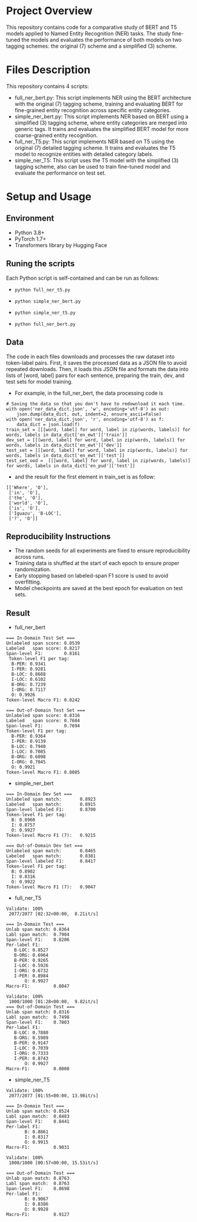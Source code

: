 # Project Overview
This repository contains code for a comparative study of BERT and T5 models applied to Named Entity Recognition (NER) tasks. The study fine-tuned the models and evaluates the performance of both models on two tagging schemes: the original (7) scheme and a simplified (3) scheme.

# Files Description
This repository contains 4 scripts:
- full_ner_bert.py: This script implements NER using the BERT architecture with the original (7) tagging scheme, training and evaluating BERT for fine-grained entity recognition across specific entity categories.
- simple_ner_bert.py: This script implements NER based on BERT using a simplified (3) tagging scheme, where entity categories are merged into generic tags. It trains and evaluates the simplified BERT model for more coarse-grained entity recognition.
- full_ner_T5.py: This script implements NER based on T5 using the original (7) detailed tagging scheme. It trains and evaluates the T5 model to recognize entities with detailed category labels.
- simple_ner_T5: This script uses the T5 model with the simplified (3) tagging scheme, also can be used to train fine-tuned model and evaluate the performance on test set.

# Setup and Usage
## Environment
 - Python 3.8+
 - PyTorch 1.7+
 - Transformers library by Hugging Face
## Runing the scripts
Each Python script is self-contained and can be run as follows:
- ```
  python full_ner_t5.py
  ```
- ```
  python simple_ner_bert.py
  ```
- ```
  python simple_ner_t5.py
  ```
- ```
  python full_ner_bert.py
  ```
## Data
The code in each files downloads and processes the raw dataset into token-label pairs. First, it saves the processed data as a JSON file to avoid repeated downloads. Then, it loads this JSON file and formats the data into lists of [word, label] pairs for each sentence, preparing the train, dev, and test sets for model training.
- For example, in the full_ner_bert, the data processing code is
```
# Saving the data so that you don't have to redownload it each time.
with open('ner_data_dict.json', 'w', encoding='utf-8') as out:
    json.dump(data_dict, out, indent=2, ensure_ascii=False)
with open('ner_data_dict.json', 'r', encoding='utf-8') as f:
    data_dict = json.load(f)
train_set = [[[word, label] for word, label in zip(words, labels)] for words, labels in data_dict['en_ewt']['train']]
dev_set = [[[word, label] for word, label in zip(words, labels)] for words, labels in data_dict['en_ewt']['dev']]
test_set = [[[word, label] for word, label in zip(words, labels)] for words, labels in data_dict['en_ewt']['test']]
test_set_ood =  [[[word, label] for word, label in zip(words, labels)] for words, labels in data_dict['en_pud']['test']]
```
- and the result for the first element in train_set is as follow:
```
[['Where', 'O'],
 ['in', 'O'],
 ['the', 'O'],
 ['world', 'O'],
 ['is', 'O'],
 ['Iguazu', 'B-LOC'],
 ['?', 'O']]
```
## Reproducibility Instructions
- The random seeds for all experiments are fixed to ensure reproducibility across runs.
- Training data is shuffled at the start of each epoch to ensure proper randomization.
- Early stopping based on labeled-span F1 score is used to avoid overfitting.
- Model checkpoints are saved at the best epoch for evaluation on test sets.

## Result
- full_ner_bert
```
=== In‐Domain Test Set ===
Unlabeled span score: 0.8539
Labeled   span score: 0.8217
Span‐level F1:        0.8161
 Token‐level F1 per tag:
  B-PER: 0.9341
  I-PER: 0.9281
  B-LOC: 0.8688
  I-LOC: 0.6102
  B-ORG: 0.7239
  I-ORG: 0.7117
  O: 0.9926
Token‐level Macro F1: 0.8242
```
```
=== Out‐of‐Domain Test Set ===
Unlabeled span score: 0.8316
Labeled   span score: 0.7684
Span‐level F1:        0.7694
Token‐level F1 per tag:
  B-PER: 0.9364
  I-PER: 0.9139
  B-LOC: 0.7940
  I-LOC: 0.7085
  B-ORG: 0.6098
  I-ORG: 0.7045
  O: 0.9921
Token‐level Macro F1: 0.8085
```
- simple_ner_bert
```
=== In-Domain Dev Set ===
Unlabeled span match:       0.8923
Labeled   span match:       0.8915
Span‐level labeled F1:      0.8700
Token‐level F1 per tag:
  B: 0.8960
  I: 0.8757
  O: 0.9927
Token‐level Macro F1 (7):   0.9215
```
```
=== Out-of-Domain Dev Set ===
Unlabeled span match:       0.8465
Labeled   span match:       0.8381
Span‐level labeled F1:      0.8417
Token‐level F1 per tag:
  B: 0.8902
  I: 0.8316
  O: 0.9922
Token‐level Macro F1 (7):   0.9047
```
- full_ner_T5
```
Validate: 100%
 2077/2077 [02:32<00:00,  8.21it/s]

=== In-Domain Test ===
Unlab span match: 0.8364
Labl span match:  0.7904
Span‐level F1:    0.8206
Per‐label F1:
   B-LOC: 0.8527
   B-ORG: 0.6964
   B-PER: 0.9265
   I-LOC: 0.5926
   I-ORG: 0.6732
   I-PER: 0.8984
       O: 0.9927
Macro‐F1:         0.8047
```
```
Validate: 100%
 1000/1000 [01:28<00:00,  9.82it/s]
=== Out-of-Domain Test ===
Unlab span match: 0.8316
Labl span match:  0.7498
Span‐level F1:    0.7803
Per‐label F1:
   B-LOC: 0.7880
   B-ORG: 0.5989
   B-PER: 0.9147
   I-LOC: 0.7039
   I-ORG: 0.7333
   I-PER: 0.8743
       O: 0.9927
Macro‐F1:         0.8008
```
- simple_ner_T5
```
Validate: 100%
 2077/2077 [01:55<00:00, 13.98it/s]

=== In-Domain Test ===
Unlab span match: 0.8524
Labl span match:  0.8483
Span‐level F1:    0.8441
Per‐label F1:
       B: 0.8861
       I: 0.8317
       O: 0.9915
Macro‐F1:         0.9031
```
```
Validate: 100%
 1000/1000 [00:57<00:00, 15.53it/s]

=== Out-of-Domain Test ===
Unlab span match: 0.8763
Labl span match:  0.8763
Span‐level F1:    0.8698
Per‐label F1:
       B: 0.9067
       I: 0.8386
       O: 0.9928
Macro‐F1:         0.9127
```
